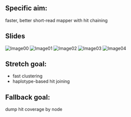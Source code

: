 
## Specific aim:
faster, better short-read mapper with hit chaining

## Slides

![Image00](/images/00.png)
![Image01](/images/01.png)
![Image02](/images/02.png)
![Image03](/images/03.png)
![Image04](/images/04.png)

## Stretch goal:
* fast clustering
* haplotype-based hit joining

## Fallback goal:
dump hit coverage by node
